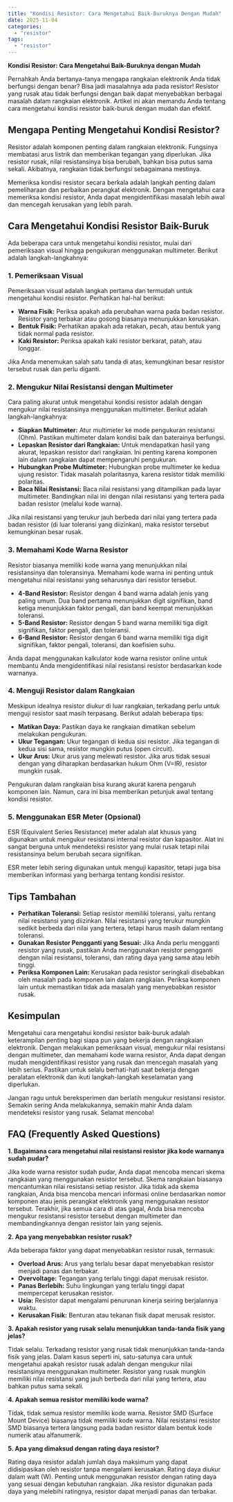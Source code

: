 ```yaml
---
title: "Kondisi Resistor: Cara Mengetahui Baik-Buruknya Dengan Mudah"
date: 2025-11-04
categories: 
  - "resistor"
tags: 
  - "resistor"
---
```


**Kondisi Resistor: Cara Mengetahui Baik-Buruknya dengan Mudah**

Pernahkah Anda bertanya-tanya mengapa rangkaian elektronik Anda tidak berfungsi dengan benar? Bisa jadi masalahnya ada pada resistor! Resistor yang rusak atau tidak berfungsi dengan baik dapat menyebabkan berbagai masalah dalam rangkaian elektronik. Artikel ini akan memandu Anda tentang cara mengetahui kondisi resistor baik-buruk dengan mudah dan efektif.

## Mengapa Penting Mengetahui Kondisi Resistor?

Resistor adalah komponen penting dalam rangkaian elektronik. Fungsinya membatasi arus listrik dan memberikan tegangan yang diperlukan. Jika resistor rusak, nilai resistansinya bisa berubah, bahkan bisa putus sama sekali. Akibatnya, rangkaian tidak berfungsi sebagaimana mestinya.

Memeriksa kondisi resistor secara berkala adalah langkah penting dalam pemeliharaan dan perbaikan perangkat elektronik. Dengan mengetahui cara memeriksa kondisi resistor, Anda dapat mengidentifikasi masalah lebih awal dan mencegah kerusakan yang lebih parah.

## Cara Mengetahui Kondisi Resistor Baik-Buruk

Ada beberapa cara untuk mengetahui kondisi resistor, mulai dari pemeriksaan visual hingga pengukuran menggunakan multimeter. Berikut adalah langkah-langkahnya:

### 1\. Pemeriksaan Visual

Pemeriksaan visual adalah langkah pertama dan termudah untuk mengetahui kondisi resistor. Perhatikan hal-hal berikut:

- **Warna Fisik:** Periksa apakah ada perubahan warna pada badan resistor. Resistor yang terbakar atau gosong biasanya menunjukkan kerusakan.
- **Bentuk Fisik:** Perhatikan apakah ada retakan, pecah, atau bentuk yang tidak normal pada resistor.
- **Kaki Resistor:** Periksa apakah kaki resistor berkarat, patah, atau longgar.

Jika Anda menemukan salah satu tanda di atas, kemungkinan besar resistor tersebut rusak dan perlu diganti.

### 2\. Mengukur Nilai Resistansi dengan Multimeter

Cara paling akurat untuk mengetahui kondisi resistor adalah dengan mengukur nilai resistansinya menggunakan multimeter. Berikut adalah langkah-langkahnya:

- **Siapkan Multimeter:** Atur multimeter ke mode pengukuran resistansi (Ohm). Pastikan multimeter dalam kondisi baik dan baterainya berfungsi.
- **Lepaskan Resistor dari Rangkaian:** Untuk mendapatkan hasil yang akurat, lepaskan resistor dari rangkaian. Ini penting karena komponen lain dalam rangkaian dapat mempengaruhi pengukuran.
- **Hubungkan Probe Multimeter:** Hubungkan probe multimeter ke kedua ujung resistor. Tidak masalah polaritasnya, karena resistor tidak memiliki polaritas.
- **Baca Nilai Resistansi:** Baca nilai resistansi yang ditampilkan pada layar multimeter. Bandingkan nilai ini dengan nilai resistansi yang tertera pada badan resistor (melalui kode warna).

Jika nilai resistansi yang terukur jauh berbeda dari nilai yang tertera pada badan resistor (di luar toleransi yang diizinkan), maka resistor tersebut kemungkinan besar rusak.

### 3\. Memahami Kode Warna Resistor

Resistor biasanya memiliki kode warna yang menunjukkan nilai resistansinya dan toleransinya. Memahami kode warna ini penting untuk mengetahui nilai resistansi yang seharusnya dari resistor tersebut.

- **4-Band Resistor:** Resistor dengan 4 band warna adalah jenis yang paling umum. Dua band pertama menunjukkan digit signifikan, band ketiga menunjukkan faktor pengali, dan band keempat menunjukkan toleransi.
- **5-Band Resistor:** Resistor dengan 5 band warna memiliki tiga digit signifikan, faktor pengali, dan toleransi.
- **6-Band Resistor:** Resistor dengan 6 band warna memiliki tiga digit signifikan, faktor pengali, toleransi, dan koefisien suhu.

Anda dapat menggunakan kalkulator kode warna resistor online untuk membantu Anda mengidentifikasi nilai resistansi resistor berdasarkan kode warnanya.

### 4\. Menguji Resistor dalam Rangkaian

Meskipun idealnya resistor diukur di luar rangkaian, terkadang perlu untuk menguji resistor saat masih terpasang. Berikut adalah beberapa tips:

- **Matikan Daya:** Pastikan daya ke rangkaian dimatikan sebelum melakukan pengukuran.
- **Ukur Tegangan:** Ukur tegangan di kedua sisi resistor. Jika tegangan di kedua sisi sama, resistor mungkin putus (open circuit).
- **Ukur Arus:** Ukur arus yang melewati resistor. Jika arus tidak sesuai dengan yang diharapkan berdasarkan hukum Ohm (V=IR), resistor mungkin rusak.

Pengukuran dalam rangkaian bisa kurang akurat karena pengaruh komponen lain. Namun, cara ini bisa memberikan petunjuk awal tentang kondisi resistor.

### 5\. Menggunakan ESR Meter (Opsional)

ESR (Equivalent Series Resistance) meter adalah alat khusus yang digunakan untuk mengukur resistansi internal resistor dan kapasitor. Alat ini sangat berguna untuk mendeteksi resistor yang mulai rusak tetapi nilai resistansinya belum berubah secara signifikan.

ESR meter lebih sering digunakan untuk menguji kapasitor, tetapi juga bisa memberikan informasi yang berharga tentang kondisi resistor.

## Tips Tambahan

- **Perhatikan Toleransi:** Setiap resistor memiliki toleransi, yaitu rentang nilai resistansi yang diizinkan. Nilai resistansi yang terukur mungkin sedikit berbeda dari nilai yang tertera, tetapi harus masih dalam rentang toleransi.
- **Gunakan Resistor Pengganti yang Sesuai:** Jika Anda perlu mengganti resistor yang rusak, pastikan Anda menggunakan resistor pengganti dengan nilai resistansi, toleransi, dan rating daya yang sama atau lebih tinggi.
- **Periksa Komponen Lain:** Kerusakan pada resistor seringkali disebabkan oleh masalah pada komponen lain dalam rangkaian. Periksa komponen lain untuk memastikan tidak ada masalah yang menyebabkan resistor rusak.

## Kesimpulan

Mengetahui cara mengetahui kondisi resistor baik-buruk adalah keterampilan penting bagi siapa pun yang bekerja dengan rangkaian elektronik. Dengan melakukan pemeriksaan visual, mengukur nilai resistansi dengan multimeter, dan memahami kode warna resistor, Anda dapat dengan mudah mengidentifikasi resistor yang rusak dan mencegah masalah yang lebih serius. Pastikan untuk selalu berhati-hati saat bekerja dengan peralatan elektronik dan ikuti langkah-langkah keselamatan yang diperlukan.

Jangan ragu untuk bereksperimen dan berlatih mengukur resistansi resistor. Semakin sering Anda melakukannya, semakin mahir Anda dalam mendeteksi resistor yang rusak. Selamat mencoba!

## FAQ (Frequently Asked Questions)

**1\. Bagaimana cara mengetahui nilai resistansi resistor jika kode warnanya sudah pudar?**

Jika kode warna resistor sudah pudar, Anda dapat mencoba mencari skema rangkaian yang menggunakan resistor tersebut. Skema rangkaian biasanya mencantumkan nilai resistansi setiap resistor. Jika tidak ada skema rangkaian, Anda bisa mencoba mencari informasi online berdasarkan nomor komponen atau jenis perangkat elektronik yang menggunakan resistor tersebut. Terakhir, jika semua cara di atas gagal, Anda bisa mencoba mengukur resistansi resistor tersebut dengan multimeter dan membandingkannya dengan resistor lain yang sejenis.

**2\. Apa yang menyebabkan resistor rusak?**

Ada beberapa faktor yang dapat menyebabkan resistor rusak, termasuk:

- **Overload Arus:** Arus yang terlalu besar dapat menyebabkan resistor menjadi panas dan terbakar.
- **Overvoltage:** Tegangan yang terlalu tinggi dapat merusak resistor.
- **Panas Berlebih:** Suhu lingkungan yang terlalu tinggi dapat mempercepat kerusakan resistor.
- **Usia:** Resistor dapat mengalami penurunan kinerja seiring berjalannya waktu.
- **Kerusakan Fisik:** Benturan atau tekanan fisik dapat merusak resistor.

**3\. Apakah resistor yang rusak selalu menunjukkan tanda-tanda fisik yang jelas?**

Tidak selalu. Terkadang resistor yang rusak tidak menunjukkan tanda-tanda fisik yang jelas. Dalam kasus seperti ini, satu-satunya cara untuk mengetahui apakah resistor rusak adalah dengan mengukur nilai resistansinya menggunakan multimeter. Resistor yang rusak mungkin memiliki nilai resistansi yang jauh berbeda dari nilai yang tertera, atau bahkan putus sama sekali.

**4\. Apakah semua resistor memiliki kode warna?**

Tidak, tidak semua resistor memiliki kode warna. Resistor SMD (Surface Mount Device) biasanya tidak memiliki kode warna. Nilai resistansi resistor SMD biasanya tertera langsung pada badan resistor dalam bentuk kode numerik atau alfanumerik.

**5\. Apa yang dimaksud dengan rating daya resistor?**

Rating daya resistor adalah jumlah daya maksimum yang dapat didisipasikan oleh resistor tanpa mengalami kerusakan. Rating daya diukur dalam watt (W). Penting untuk menggunakan resistor dengan rating daya yang sesuai dengan kebutuhan rangkaian. Jika resistor digunakan pada daya yang melebihi ratingnya, resistor dapat menjadi panas dan terbakar.
